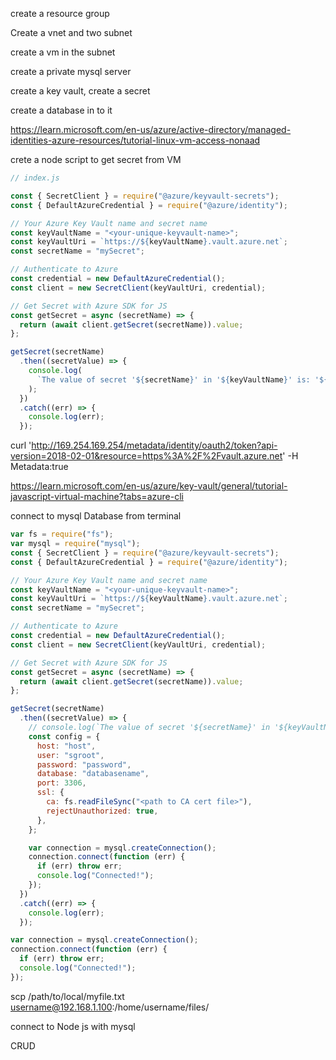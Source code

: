create a resource group

Create a vnet and two subnet

create a vm in the subnet

create a private mysql server

create a key vault, create a secret

create a database in to it

https://learn.microsoft.com/en-us/azure/active-directory/managed-identities-azure-resources/tutorial-linux-vm-access-nonaad

crete a node script to get secret from VM

```js
// index.js

const { SecretClient } = require("@azure/keyvault-secrets");
const { DefaultAzureCredential } = require("@azure/identity");

// Your Azure Key Vault name and secret name
const keyVaultName = "<your-unique-keyvault-name>";
const keyVaultUri = `https://${keyVaultName}.vault.azure.net`;
const secretName = "mySecret";

// Authenticate to Azure
const credential = new DefaultAzureCredential();
const client = new SecretClient(keyVaultUri, credential);

// Get Secret with Azure SDK for JS
const getSecret = async (secretName) => {
  return (await client.getSecret(secretName)).value;
};

getSecret(secretName)
  .then((secretValue) => {
    console.log(
      `The value of secret '${secretName}' in '${keyVaultName}' is: '${secretValue}'`
    );
  })
  .catch((err) => {
    console.log(err);
  });
```

curl 'http://169.254.169.254/metadata/identity/oauth2/token?api-version=2018-02-01&resource=https%3A%2F%2Fvault.azure.net' -H Metadata:true

https://learn.microsoft.com/en-us/azure/key-vault/general/tutorial-javascript-virtual-machine?tabs=azure-cli

connect to mysql Database from terminal

```js
var fs = require("fs");
var mysql = require("mysql");
const { SecretClient } = require("@azure/keyvault-secrets");
const { DefaultAzureCredential } = require("@azure/identity");

// Your Azure Key Vault name and secret name
const keyVaultName = "<your-unique-keyvault-name>";
const keyVaultUri = `https://${keyVaultName}.vault.azure.net`;
const secretName = "mySecret";

// Authenticate to Azure
const credential = new DefaultAzureCredential();
const client = new SecretClient(keyVaultUri, credential);

// Get Secret with Azure SDK for JS
const getSecret = async (secretName) => {
  return (await client.getSecret(secretName)).value;
};

getSecret(secretName)
  .then((secretValue) => {
    // console.log(`The value of secret '${secretName}' in '${keyVaultName}' is: '${secretValue}'`);
    const config = {
      host: "host",
      user: "sgroot",
      password: "password",
      database: "databasename",
      port: 3306,
      ssl: {
        ca: fs.readFileSync("<path to CA cert file>"),
        rejectUnauthorized: true,
      },
    };

    var connection = mysql.createConnection();
    connection.connect(function (err) {
      if (err) throw err;
      console.log("Connected!");
    });
  })
  .catch((err) => {
    console.log(err);
  });

var connection = mysql.createConnection();
connection.connect(function (err) {
  if (err) throw err;
  console.log("Connected!");
});
```

scp /path/to/local/myfile.txt username@192.168.1.100:/home/username/files/

connect to Node js with mysql

CRUD
